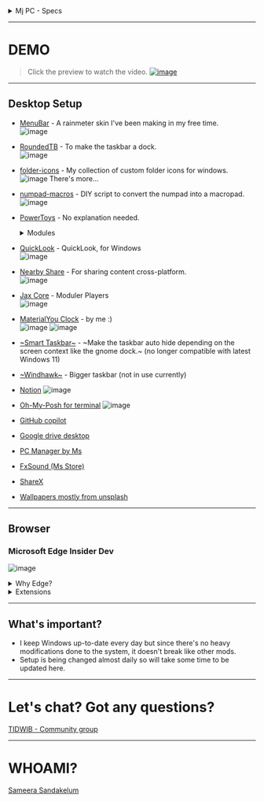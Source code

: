 <details>
<summary>Mj PC - Specs</summary>

- i7-11KF
- 32GB DDR5
- rtx306+1080TI
- 1TB HDD + 1TB M2
- Windows 11 Insider Preview Dev

</details>

---

# DEMO
> Click the preview to watch the video.
[![image](https://user-images.githubusercontent.com/68902530/236678039-80faf5e3-4f12-4665-a189-6d51da0c3808.png)](https://www.youtube.com/watch?v=qeYVfrpf8IY)
---

## Desktop Setup
- [MenuBar](https://github.com/sameerasw/MenuBar) - A rainmeter skin I've been making in my free time.<br>
  ![image](https://user-images.githubusercontent.com/68902530/236678177-683dd394-8ad9-4437-b456-e2b93ac4eb4b.png)
  
- [RoundedTB](https://github.com/torchgm/RoundedTB) - To make the taskbar a dock.<br>
  ![image](https://user-images.githubusercontent.com/68902530/236678157-38d8b010-0063-4d38-9e48-0150a7170503.png)

- [folder-icons](https://github.com/sameerasw/folder-icons) - My collection of custom folder icons for windows.<br>
  ![image](https://user-images.githubusercontent.com/68902530/236679815-3b5644d5-053e-4e4c-b6fc-ba4683ef1c51.png)
  There's more...

- [numpad-macros](https://github.com/sameerasw/numpad-macros) - DIY script to convert the numpad into a macropad.<br>
  ![image](https://user-images.githubusercontent.com/68902530/230944094-fa58c827-26df-4b36-9430-a606d73f0220.png)

- [PowerToys](https://github.com/microsoft/PowerToys) - No explanation needed.<br>
  <details>
  <summary>Modules</summary>

  - PowerToys Run
  - Fancy Zones
    - My layout:![image](https://user-images.githubusercontent.com/68902530/231245743-c932aa6f-c56e-420d-9302-498dbf3d0387.png)
  
  <details>

  - Text Extractor

- [QuickLook](https://github.com/QL-Win/QuickLook) - QuickLook, for Windows<br>
  ![image](https://user-images.githubusercontent.com/68902530/236679914-eeed96da-d2cc-4bb0-8a84-97404a7a14ef.png)

- [Nearby Share](https://www.android.com/better-together/nearby-share-app/) - For sharing content cross-platform.<br>
  ![image](https://user-images.githubusercontent.com/68902530/236678529-ab199c18-eb18-4f2d-bfb7-62a221cfbe4d.png)

- [Jax Core](https://github.com/Jax-Core/JaxCore) - Moduler Players <br>
  ![image](https://user-images.githubusercontent.com/68902530/230965647-176ea54c-66aa-4274-bf45-a793f6617566.png)

- [MaterialYou Clock](https://github.com/sameerasw/materialyou-clock) - by me :) <br>
  ![image](https://user-images.githubusercontent.com/68902530/236678765-93108cca-8f20-4214-824f-e90127e60d1e.png) ![image](https://user-images.githubusercontent.com/68902530/236678778-7e800b51-c213-479e-8b4c-ef0891a017c6.png)

- [~Smart Taskbar~](https://github.com/ChanpleCai/SmartTaskbar) - ~Make the taskbar auto hide depending on the screen context like the gnome dock.~ (no longer compatible with latest Windows 11)<br>
  
- [~Windhawk~](https://github.com/ramensoftware/windhawk) - Bigger taskbar (not in use currently)<br>
    
- [Notion](https://www.notion.so/desktop)
    ![image](https://user-images.githubusercontent.com/68902530/252552690-ebe4c334-ee0f-4240-83c3-465600a5cd5c.png)
    
- [Oh-My-Posh for terminal](https://ohmyposh.dev/)
    ![image](https://user-images.githubusercontent.com/68902530/252553039-b3ad8651-c3a4-46aa-96ca-2c5ac2c62420.png)
    
- [GitHub copilot](https://github.com/features/copilot)
- [Google drive desktop](https://www.google.com/drive/download/)
- [PC Manager by Ms](https://pcmanager-en.microsoft.com/)
- [FxSound (Ms Store)](https://apps.microsoft.com/store/detail/fxsound/XP8JK4TBQ03LZ4)
- [ShareX](https://github.com/ShareX/ShareX)

- [Wallpapers mostly from unsplash](https://unsplash.com/) <br>

---

## Browser
### Microsoft Edge Insider Dev
![image](https://user-images.githubusercontent.com/68902530/236678929-1133432a-0564-4b42-9467-db52bfab5b04.png)

<details>
<summary>Why Edge?</summary>

  - productivity
  - performance
  - visuals
  - system integrations
  
</details>

<details>
  <summary>Extensions</summary>
  
  - [Dark Reader](https://microsoftedge.microsoft.com/addons/detail/dark-reader/ifoakfbpdcdoeenechcleahebpibofpc)
  - [Minim New Tab](https://github.com/avinayak/minim)
  - And usual adblockers and sponsor blockers
  
</details>
    
---
    
## What's important?
- I keep Windows up-to-date every day but since there's no heavy modifications done to the system, it doesn't break like other mods.
- Setup is being changed almost daily so will take some time to be updated here.

---
# Let's chat? Got any questions?
[TIDWIB - Community group](https://t.me/tidwib)

---
# WHOAMI?
[Sameera Sandakelum](https://sameerasw.me/)
